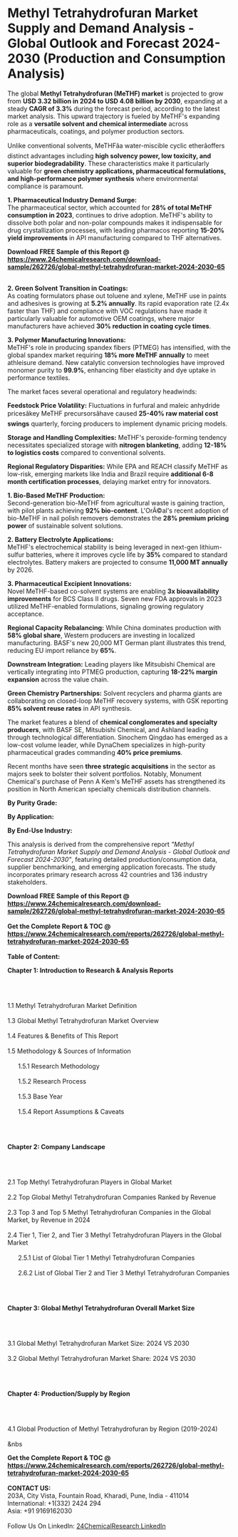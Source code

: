 <h1>Methyl Tetrahydrofuran Market Supply and Demand Analysis - Global Outlook and Forecast 2024-2030 (Production and Consumption Analysis)</h1><p>The global <strong>Methyl Tetrahydrofuran (MeTHF) market</strong> is projected to grow from <strong>USD 3.32 billion in 2024 to USD 4.08 billion by 2030</strong>, expanding at a steady <strong>CAGR of 3.3%</strong> during the forecast period, according to the latest market analysis. This upward trajectory is fueled by MeTHF's expanding role as a <strong>versatile solvent and chemical intermediate</strong> across pharmaceuticals, coatings, and polymer production sectors.</p><p>Unlike conventional solvents, MeTHFâa water-miscible cyclic etherâoffers distinct advantages including <strong>high solvency power, low toxicity, and superior biodegradability</strong>. These characteristics make it particularly valuable for <strong>green chemistry applications, pharmaceutical formulations, and high-performance polymer synthesis</strong> where environmental compliance is paramount.</p><p><strong>1. Pharmaceutical Industry Demand Surge:</strong><br>
The pharmaceutical sector, which accounted for <strong>28% of total MeTHF consumption in 2023</strong>, continues to drive adoption. MeTHF's ability to dissolve both polar and non-polar compounds makes it indispensable for drug crystallization processes, with leading pharmacos reporting <strong>15-20% yield improvements</strong> in API manufacturing compared to THF alternatives.</p><div><b>Download FREE Sample of this Report @ 
            <a href="https://www.24chemicalresearch.com/download-sample/262726/global-methyl-tetrahydrofuran-market-2024-2030-65">
            https://www.24chemicalresearch.com/download-sample/262726/global-methyl-tetrahydrofuran-market-2024-2030-65</a></b></div><br><p><strong>2. Green Solvent Transition in Coatings:</strong><br>
As coating formulators phase out toluene and xylene, MeTHF use in paints and adhesives is growing at <strong>5.2% annually</strong>. Its rapid evaporation rate (2.4x faster than THF) and compliance with VOC regulations have made it particularly valuable for automotive OEM coatings, where major manufacturers have achieved <strong>30% reduction in coating cycle times</strong>.</p><p><strong>3. Polymer Manufacturing Innovations:</strong><br>
MeTHF's role in producing spandex fibers (PTMEG) has intensified, with the global spandex market requiring <strong>18% more MeTHF annually</strong> to meet athleisure demand. New catalytic conversion technologies have improved monomer purity to <strong>99.9%</strong>, enhancing fiber elasticity and dye uptake in performance textiles.</p><p>The market faces several operational and regulatory headwinds:</p><p><strong>Feedstock Price Volatility:</strong> Fluctuations in furfural and maleic anhydride pricesâkey MeTHF precursorsâhave caused <strong>25-40% raw material cost swings</strong> quarterly, forcing producers to implement dynamic pricing models.</p><p><strong>Storage and Handling Complexities:</strong> MeTHF's peroxide-forming tendency necessitates specialized storage with <strong>nitrogen blanketing</strong>, adding <strong>12-18% to logistics costs</strong> compared to conventional solvents.</p><p><strong>Regional Regulatory Disparities:</strong> While EPA and REACH classify MeTHF as low-risk, emerging markets like India and Brazil require <strong>additional 6-8 month certification processes</strong>, delaying market entry for innovators.</p><p><strong>1. Bio-Based MeTHF Production:</strong><br>
Second-generation bio-MeTHF from agricultural waste is gaining traction, with pilot plants achieving <strong>92% bio-content</strong>. L'OrÃ©al's recent adoption of bio-MeTHF in nail polish removers demonstrates the <strong>28% premium pricing power</strong> of sustainable solvent solutions.</p><p><strong>2. Battery Electrolyte Applications:</strong><br>
MeTHF's electrochemical stability is being leveraged in next-gen lithium-sulfur batteries, where it improves cycle life by <strong>35%</strong> compared to standard electrolytes. Battery makers are projected to consume <strong>11,000 MT annually</strong> by 2026.</p><p><strong>3. Pharmaceutical Excipient Innovations:</strong><br>
Novel MeTHF-based co-solvent systems are enabling <strong>3x bioavailability improvements</strong> for BCS Class II drugs. Seven new FDA approvals in 2023 utilized MeTHF-enabled formulations, signaling growing regulatory acceptance.</p><p><strong>Regional Capacity Rebalancing:</strong> While China dominates production with <strong>58% global share</strong>, Western producers are investing in localized manufacturing. BASF's new 20,000 MT German plant illustrates this trend, reducing EU import reliance by <strong>65%</strong>.</p><p><strong>Downstream Integration:</strong> Leading players like Mitsubishi Chemical are vertically integrating into PTMEG production, capturing <strong>18-22% margin expansion</strong> across the value chain.</p><p><strong>Green Chemistry Partnerships:</strong> Solvent recyclers and pharma giants are collaborating on closed-loop MeTHF recovery systems, with GSK reporting <strong>85% solvent reuse rates</strong> in API synthesis.</p><p>The market features a blend of <strong>chemical conglomerates and specialty producers</strong>, with BASF SE, Mitsubishi Chemical, and Ashland leading through technological differentiation. Sinochem Qingdao has emerged as a low-cost volume leader, while DynaChem specializes in high-purity pharmaceutical grades commanding <strong>40% price premiums</strong>.</p><p>Recent months have seen <strong>three strategic acquisitions</strong> in the sector as majors seek to bolster their solvent portfolios. Notably, Monument Chemical's purchase of Penn A Kem's MeTHF assets has strengthened its position in North American specialty chemicals distribution channels.</p><p><strong>By Purity Grade:</strong></p><p><strong>By Application:</strong></p><p><strong>By End-Use Industry:</strong></p><p>This analysis is derived from the comprehensive report <em>"Methyl Tetrahydrofuran Market Supply and Demand Analysis - Global Outlook and Forecast 2024-2030"</em>, featuring detailed production/consumption data, supplier benchmarking, and emerging application forecasts. The study incorporates primary research across 42 countries and 136 industry stakeholders.</p><div><b>Download FREE Sample of this Report @ 
            <a href="https://www.24chemicalresearch.com/download-sample/262726/global-methyl-tetrahydrofuran-market-2024-2030-65">
            https://www.24chemicalresearch.com/download-sample/262726/global-methyl-tetrahydrofuran-market-2024-2030-65</a></b></div><br><div><b>Get the Complete Report & TOC @ 
            <a href="https://www.24chemicalresearch.com/reports/262726/global-methyl-tetrahydrofuran-market-2024-2030-65">
            https://www.24chemicalresearch.com/reports/262726/global-methyl-tetrahydrofuran-market-2024-2030-65</a></b></div><br>
            <b>Table of Content:</b><p><p><strong>Chapter 1: Introduction to Research &amp; Analysis Reports</strong></p><br />
<br />
<p>1.1 Methyl Tetrahydrofuran Market Definition<br /><br />
1.3 Global Methyl Tetrahydrofuran Market Overview<br /><br />
1.4 Features &amp; Benefits of This Report<br /><br />
1.5 Methodology &amp; Sources of Information<br /><br />
&nbsp;&nbsp;&nbsp;&nbsp;&nbsp; 1.5.1 Research Methodology<br /><br />
&nbsp;&nbsp;&nbsp;&nbsp;&nbsp; 1.5.2 Research Process<br /><br />
&nbsp;&nbsp;&nbsp;&nbsp;&nbsp; 1.5.3 Base Year<br /><br />
&nbsp;&nbsp;&nbsp;&nbsp;&nbsp; 1.5.4 Report Assumptions &amp; Caveats</p><br />
<br />
<p><strong>Chapter 2: Company Landscape</strong></p><br />
<br />
<p>2.1 Top Methyl Tetrahydrofuran Players in Global Market<br /><br />
2.2 Top Global Methyl Tetrahydrofuran Companies Ranked by Revenue<br /><br />
2.3 Top 3 and Top 5 Methyl Tetrahydrofuran Companies in the Global Market, by Revenue in 2024<br /><br />
2.4 Tier 1, Tier 2, and Tier 3 Methyl Tetrahydrofuran Players in the Global Market<br /><br />
&nbsp;&nbsp;&nbsp;&nbsp;&nbsp; 2.5.1 List of Global Tier 1 Methyl Tetrahydrofuran Companies<br /><br />
&nbsp;&nbsp;&nbsp;&nbsp;&nbsp; 2.6.2 List of Global Tier 2 and Tier 3 Methyl Tetrahydrofuran Companies</p><br />
<br />
<p><strong>Chapter 3: Global Methyl Tetrahydrofuran Overall Market Size</strong></p><br />
<br />
<p>3.1 Global Methyl Tetrahydrofuran Market Size: 2024 VS 2030<br /><br />
3.2 Global Methyl Tetrahydrofuran Market Share: 2024 VS 2030</p><br />
<br />
<p><strong>Chapter 4: Production/Supply by Region</strong></p><br />
<br />
<p>4.1 Global Production of Methyl Tetrahydrofuran by Region (2019-2024)<br /><br />
&nbs</p><div><b>Get the Complete Report & TOC @ 
            <a href="https://www.24chemicalresearch.com/reports/262726/global-methyl-tetrahydrofuran-market-2024-2030-65">
            https://www.24chemicalresearch.com/reports/262726/global-methyl-tetrahydrofuran-market-2024-2030-65</a></b></div><br><b>CONTACT US:</b><br>
            203A, City Vista, Fountain Road, Kharadi, Pune, India - 411014<br>
            International: +1(332) 2424 294<br>
            Asia: +91 9169162030 <br><br>
            Follow Us On LinkedIn: <a href="https://www.linkedin.com/company/24chemicalresearch/">24ChemicalResearch LinkedIn</a>
